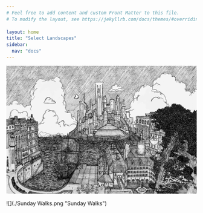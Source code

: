 ```yaml
---
# Feel free to add content and custom Front Matter to this file.
# To modify the layout, see https://jekyllrb.com/docs/themes/#overriding-theme-defaults

layout: home
title: "Select Landscapes"
sidebar:
  nav: "docs"
---
```


![](./Exodus.png "Exodus")

![](./Sunday Walks.png "Sunday Walks")
